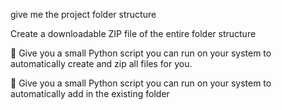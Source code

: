 give me the project folder structure

Create a downloadable ZIP file of the entire folder structure



🧩 Give you a small Python script you can run on your system to automatically create and zip all files for you.


🧩 Give you a small Python script you can run on your system to automatically add in the existing folder
